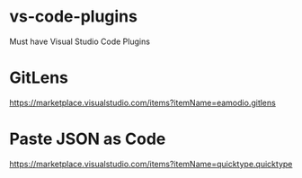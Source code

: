 # vs-code-plugins
Must have Visual Studio Code Plugins

# GitLens
https://marketplace.visualstudio.com/items?itemName=eamodio.gitlens

# Paste JSON as Code
https://marketplace.visualstudio.com/items?itemName=quicktype.quicktype
